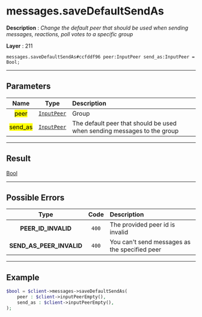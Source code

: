 # messages.saveDefaultSendAs

**Description** : *Change the default peer that should be used when sending messages, reactions, poll votes to a specific group*

**Layer** : 211

```tl
messages.saveDefaultSendAs#ccfddf96 peer:InputPeer send_as:InputPeer = Bool;
```

---

## Parameters

| Name | Type | Description |
| :---: | :---: | :--- |
| <mark>peer</mark> | [`InputPeer`](type/InputPeer) | Group |
| <mark>send_as</mark> | [`InputPeer`](type/InputPeer) | The default peer that should be used when sending messages to the group |

---

## Result

[Bool](type/Bool)

---

## Possible Errors

| Type | Code | Description |
| :---: | :---: | :--- |
| **PEER_ID_INVALID** | `400` | The provided peer id is invalid |
| **SEND_AS_PEER_INVALID** | `400` | You can't send messages as the specified peer |

---

## Example

```php
$bool = $client->messages->saveDefaultSendAs(
	peer : $client->inputPeerEmpty(),
	send_as : $client->inputPeerEmpty(),
);
```